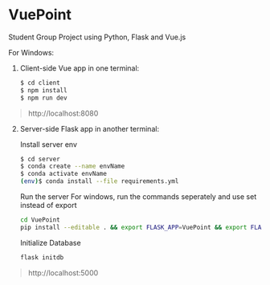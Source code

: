 # VuePoint
Student Group Project using Python, Flask and Vue.js

For Windows: 

1. Client-side Vue app in one terminal:

    ```sh
    $ cd client
    $ npm install
    $ npm run dev
    ```

> http://localhost:8080

2. Server-side Flask app in another terminal:

    Install server env
    ```sh
    $ cd server
    $ conda create --name envName
    $ conda activate envName
    (env)$ conda install --file requirements.yml
    ```
    Run the server
    For windows, run the commands seperately and use set instead of export
    ```sh
    cd VuePoint
    pip install --editable . && export FLASK_APP=VuePoint && export FLASK_DEBUG=true && flask run
    ```

    Initialize Database
    ```sh
    flask initdb
    ```

> http://localhost:5000